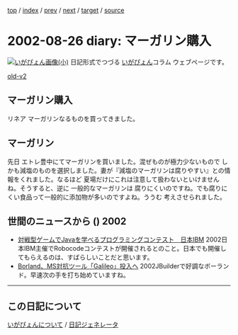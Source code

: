 [top](https://igapyon.github.io/diary/) 
 / [index](https://igapyon.github.io/diary/2002/index.html) 
 / [prev](https://igapyon.github.io/diary/2002/ig020823.html) 
 / [next](https://igapyon.github.io/diary/2002/ig020827.html) 
 / [target](https://igapyon.github.io/diary/2002/ig020826.html) 
 / [source](https://github.com/igapyon/diary/blob/gh-pages/2002/ig020826.html.src.md) 

2002-08-26 diary: マーガリン購入
=====================================================================================================
[![いがぴょん画像(小)](https://igapyon.github.io/diary/images/iga200306s.jpg "いがぴょん")](https://igapyon.github.io/diary/memo/memoigapyon.html) 日記形式でつづる [いがぴょん](https://igapyon.github.io/diary/memo/memoigapyon.html)コラム ウェブページです。

[old-v2](ig020826-orig.html)

## マーガリン購入

リネア マーガリンなるものを買ってきました。


## マーガリン

先日 エトレ豊中にてマーガリンを買いました。混ぜものが極力少ないもので しかも減塩のものを選択しました。妻が『減塩のマーガリンは腐りやすい』との情報をくれました。なるほど 夏場だけにこれは注意して扱わないといけませんね。そうすると、逆に 一般的なマーガリンは 腐りにくいのですね。でも腐りにくい食品って一般的に添加物が多いのですよね。ううむ 考えさせられました。

## 世間のニュースから () 2002

* [対戦型ゲームでJavaを学べるプログラミングコンテスト　日本IBM](http://www.zdnet.co.jp/news/0208/26/njbt_02.html)  2002日本IBM主催でRobocodeコンテストが開催されるとのこと。日本でも開催してもらえるのは、すばらしいことだと思います。
* [Borland、MS対抗ツール「Galileo」投入へ](http://www.zdnet.co.jp/news/0208/24/nebt_10.html)  2002JBuilderで好調なボーランド。早速次の手を打ち始めていますね。

----------------------------------------------------------------------------------------------------

## この日記について
[いがぴょんについて](https://igapyon.github.io/diary/memo/memoigapyon.html) / [日記ジェネレータ](https://github.com/igapyon/igapyonv3)
